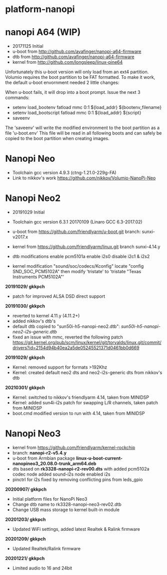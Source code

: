 # platform-nanopi

nanopi A64 (WIP)
================

- 20171125 Initial
- u-boot from http://github.com/avafinger/nanopi-a64-firmware
- dtb from http://github.com/avafinger/nanopi-a64-firmware
- kernel from http://github.com/longsleep/linux-pine64

Unfortunately this u-boot version will only load from an ext4 partition.
Volumio requires the boot partition to be FAT formatted.
To make it work, the default u-boot envornment needed 2 little changes:

When u-boot fails, it will drop into a boot prompt.
Issue the next 3 commands:

- setenv load_bootenv fatload mmc 0:1 ${load_addr} ${bootenv_filename}
- setenv load_bootscript fatload mmc 0:1 ${load_addr} ${script}
- saveenv

The 'saveenv' will write the modified environment to the boot partition as a file 'u-boot.env'
This file will be read in all following boots and can safely be copied to the boot partition when creating images.

Nanopi Neo
=================
- Toolchain gcc version 4.9.3 (ctng-1.21.0-229g-FA)
- Link to nikkov's work
https://github.com/nikkov/Volumio-NanoPi-Neo


Nanopi Neo2
=================

- 20191029 Initial

- Toolchain gcc version 6.3.1 20170109 (Linaro GCC 6.3-2017.02)
- u-boot from https://github.com/friendlyarm/u-boot.git
branch: sunxi-v2017.x
- kernel from https://github.com/friendlyarm/linux.git
branch sunxi-4.14.y
- dtb modifications
enable pcm5101a
enable i2s0
disable i2c1 & i2s2
- kernel modification "sound/soc/codecs/Kconfig"
locate "config SND_SOC_PCM5102A"
then modify 'tristate' to 'tristate "Texas Instruments PCM5102A"'

**20191029/ gkkpch**

- patch for improved ALSA DSD direct support

**20191030/ gkkpch**

- reverted to kernel 4.11.y (4.11.2+)
- added nikkov's dtb's
- default dtb copied to "sun50i-h5-nanopi-neo2.dtb":
  *sun50i-h5-nanopi-neo2-i2s-generic.dtb*
- fixed an issue with mmc, reverted the following patch
https://git.kernel.org/pub/scm/linux/kernel/git/torvalds/linux.git/commit/drivers?id=2154d94b40ea2a5de05245521371d0461bb0d669

**20191029/ gkkpch**
- Kernel: removed support for formats >192Khz
- Kernel: created default neo2 dts and neo2-i2s-generic dts from nikkov's dtb

**20210301/ gkkpch**
- Kernel: switched to nikkov's friendlyarm 4.14, taken from MINIDSP
- Kernel: added sun4i-i2s patch for swapping L/R channels, taken patch from MINIDSP
- boot.cmd modified version to run with 4.14, taken from MINIDSP

Nanopi Neo3
=================

- kernel from https://github.com/friendlyarm/kernel-rockchip
- branch: **nanopi-r2-v5.4.y**
- u-boot from Armbian package **linux-u-boot-current-nanopineo3_20.08.0-trunk_arm64.deb**
- dts based on **rk3328-nanopi-r2-rev00.dts** with
   added pcm5102a codec node
   added sound-i2s node
   enabled i2s
- pinctrl for i2s fixed by removing conflicting pins from leds_gpio

 **20200907/ gkkpch**
 - Initial platform files for NanoPi Neo3
 - Change dtb name to rk3328-nanopi-neo3-rev02.dtb
 - Change USB mass storage to kernel built-in module

 **20201203/ gkkpch**
 - Updated WiFi settings, added latest Realtek & Ralink firmware

**20201209/ gkkpch**
- Updated Realtek/Ralink firmware

**20201221/ gkkpch**
- Limited audio to 16 and 24bit









